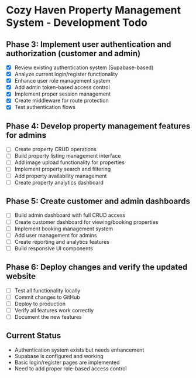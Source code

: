 # Cozy Haven Property Management System - Development Todo

## Phase 3: Implement user authentication and authorization (customer and admin)
- [x] Review existing authentication system (Supabase-based)
- [x] Analyze current login/register functionality
- [x] Enhance user role management system
- [x] Add admin token-based access control
- [x] Implement proper session management
- [x] Create middleware for route protection
- [x] Test authentication flows

## Phase 4: Develop property management features for admins
- [ ] Create property CRUD operations
- [ ] Build property listing management interface
- [ ] Add image upload functionality for properties
- [ ] Implement property search and filtering
- [ ] Add property availability management
- [ ] Create property analytics dashboard

## Phase 5: Create customer and admin dashboards
- [ ] Build admin dashboard with full CRUD access
- [ ] Create customer dashboard for viewing/booking properties
- [ ] Implement booking management system
- [ ] Add user management for admins
- [ ] Create reporting and analytics features
- [ ] Build responsive UI components

## Phase 6: Deploy changes and verify the updated website
- [ ] Test all functionality locally
- [ ] Commit changes to GitHub
- [ ] Deploy to production
- [ ] Verify all features work correctly
- [ ] Document the new features

## Current Status
- Authentication system exists but needs enhancement
- Supabase is configured and working
- Basic login/register pages are implemented
- Need to add proper role-based access control

